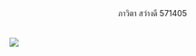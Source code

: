 <html> 
<head> 
</head> 
<body> 
<CENTER> ภาวิตา สว่างดี 571405 </CENTER> 
<br> 
<br>
<img border="0" src="http://www.mx7.com/i/1e0/XWMB41.jpg" />
</body> 
</html>
